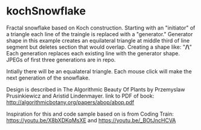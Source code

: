 # kochSnowflake

Fractal snowflake based on Koch construction.
Starting with an "initiator" of a triangle each line of the traingle is replaced with a "generator."
Generator shape in this example creates an equilateral triangle at middle third of line segment but deletes section that would overlap.  Creating a shape 
like:  "__/\\__"
Each generation replaces each existing line with the generator shape. JPEGs of first three generations are in repo.  

Intially there will be an equalateral triangle.  Each mouse click will make the next generation of the snowflake.

Design is described in The Algorithmic Beauty Of Plants  by Przemyslaw Prusinkiewicz and Aristid Lindenmayer.
link to PDF of book: 
http://algorithmicbotany.org/papers/abop/abop.pdf

Inspiration for this and code sample based on is from Coding Train:
https://youtu.be/X8bXDKqMsXE
and
https://youtu.be/_BOtJncHCVA
